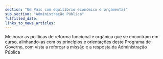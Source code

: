 ```yaml
---
section: "Um País com equilíbrio económico e orçamental"
sub_section: "Administração Pública"
fulfilled_date:
links_to_news_articles:
---
```


Melhorar as políticas de reforma funcional e orgânica que se encontram em curso, alinhando-as com os princípios e orientações deste Programa de Governo, com vista a reforçar a missão e a resposta da Administração Pública